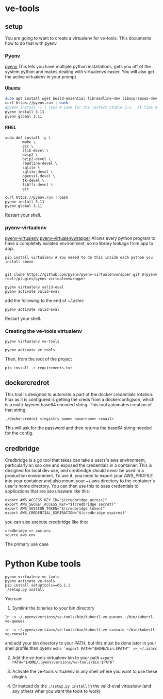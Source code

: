 # ve-tools

## setup

You are going to want to create a virtualenv for ve-tools.  This documents how to do that with pyenv

### Pyenv
[pyenv](https://github.com/pyenv/pyenv)
This lets you have multiple python installations, gets you off of the system python and makes dealing with virtualenvs easier.  You will also get the active virtualenv in your prompt

#### Ubuntu
```zsh
sudo apt install wget build-essential libreadline-dev libncursesw5-dev libssl-dev libsqlite3-dev tk-dev libgdbm-dev libc6-dev libbz2-dev libffi-dev zlib1g-dev lzma lzma-dev liblzma-dev
curl https://pyenv.run | bash
#pyenv install -l | less # Look for the lastest stable 3.x.  At time of writing 3.10.10
pyenv install 3.11
pyenv global 3.11
```

#### RHEL
```
sudo dnf install -y \
        make \
        gcc \
        zlib-devel \
        bzip2 \
        bzip2-devel \
        readline-devel \
        sqlite \
        sqlite-devel \
        openssl-devel \
        tk-devel \
        libffi-devel \
        git

curl https://pyenv.run | bash
pyenv install 3.11
pyenv global 3.11
```

Restart your shell.
### pyenv-virtualenv
[pyenv-virtualenv](https://github.com/pyenv/pyenv-virtualenv)
[pyenv-virtualenvwrapper](https://github.com/pyenv/pyenv-virtualenvwrapper)
Allows every python program to have a completely isolated environment, so no library leakage from app to app.

```
pip install virtualenv # You neeed to do this inside each python you install above


git clone https://github.com/pyenv/pyenv-virtualenvwrapper.git $(pyenv root)/plugins/pyenv-virtualenvwrapper

pyenv virtualenv valid-eval
pyenv activate valid-eval
```

add the following to the end of ~/.zshrc

```
pyenv activate valid-eval
```

Restart your shell.

### Creating the ve-tools virtualenv

```pyenv virtualenv ve-tools```

```pyenv activate ve-tools```

Then, from the root of the project

```pip install -r requirements.txt```

## dockercredrot

This tool is designed to automate a part of the docker credentials rotation.  Flux as it is configured is getting the creds from a dockerconfigjson, which is a multi-layered base64 encoded string.  This tool automates creation of that string.

```./dockercredrot <registry name> <username> <email>```

This will ask for the password and then returns the base64 string needed for the config.

## credbridge

Credbridge is a go tool that takes can take a users's aws environment, particularly an sso one and exposed the credentials in a container.  This is designed for local dev use, and credbridge should _never_ be used in a production environment.  To use it, you need to export your AWS_PROFILE into your container and also mount your ~/.aws directory to the container's user's home directory.  You can then use this to pass credentials to applications that are sso unaware like this:

```
export AWS_ACCESS_KEY_ID="$(credbridge access)"
export AWS_SECRET_ACCESS_KEY="$(credbridge secret)"
export AWS_SESSION_TOKEN="$(credbridge token)"
export AWS_CREDENTIAL_EXPIRATION="$(credbridge expires)"
```

you can also execute credbridge like this:

```
credbridge >> aws.env
source aws.env
```

The primary use case 

# Python Kube tools

```
pyenv virtualenv ve-tools
pyenv activate ve-tools
pip install setuptools==66.1.1
./setup.py install
```

You can:

1) Symlink the binaries to your bin directory

`ln -s ~/.pyenv/versions/ve-tools/bin/kubectl-ve-queues ~/bin/kubectl-ve-queues`

`ln -s ~/.pyenv/versions/ve-tools/bin/kubectl-ve-console ~/bin/kubectl-ve-console`

and add your bin directory to your PATH, but this must be done later in your shell profile than pyenv
`echo 'export PATH="$HOME/bin:$PATH"' >> ~/.zshrc`

2) Add the ve-tools virtualenv bin to your path
`export PATH="$HOME/.pyenv/versions/ve-tools/bin:$PATH"`

3) Activate the ve-tools virtualenv in any shell where you want to use these plugins

4) Or instead do the `./setup.py install` in the valid-eval virtualenv (and any others wher you want the tools to work)